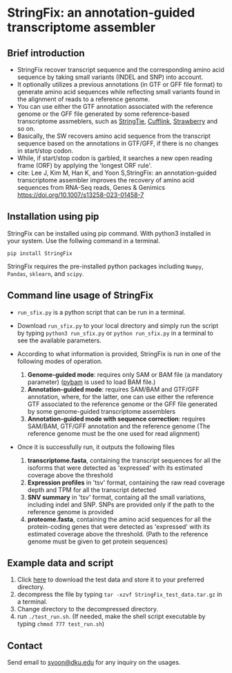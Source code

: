 # StringFix: an annotation-guided transcriptome assembler

## Brief introduction
- StringFix recover transcript sequence and the corresponding amino acid sequence by taking small variants (INDEL and SNP) into account.
- It optionally utilizes a previous annotations (in GTF or GFF file format) to generate amino acid sequences while reflecting small variants found in the alignment of reads to a reference genome.
- You can use either the GTF annotation associated with the reference genome or the GFF file generated by some reference-based transcriptome assmeblers, such as [StringTie](https://github.com/gpertea/stringtie), [Cufflink](http://cole-trapnell-lab.github.io/cufflinks/), [Strawberry](https://github.com/ruolin/strawberry) and so on.
- Basically, the SW recovers amino acid sequence from the transcript sequence based on the annotations in GTF/GFF, if there is no changes in start/stop codon.
- While, if start/stop codon is garbled, it searches a new open reading frame (ORF) by applying the 'longest ORF rule'.
- cite: Lee J, Kim M, Han K, and Yoon S,StringFix: an annotation-guided transcriptome assembler improves
the recovery of amino acid sequences from RNA-Seq reads, Genes & Genimics  https://doi.org/10.1007/s13258-023-01458-7 

## Installation using pip

StringFix can be installed using pip command. With python3 installed in your system. Use the follwing command in a terminal.

`pip install StringFix`

StringFix requires the pre-installed python packages including `Numpy`, `Pandas`, `sklearn`, and `scipy`.

## Command line usage of StringFix

- `run_sfix.py` is a python script that can be run in a terminal. 
- Download `run_sfix.py` to your local directory and simply run the script by typing `python3 run_sfix.py` or `python run_sfix.py` in a terminal to see the available parameters.
- According to what information is provided, StringFix is run in one of the following modes of operation.

  1. __Genome-guided mode__: requires only SAM or BAM file (a mandatory parameter) ([pybam](https://github.com/JohnLonginotto/pybam) is used to load BAM file.)
  2. __Annotation-guided mode__: requires SAM/BAM and GTF/GFF annotation, where, for the latter, one can use either the reference GTF associated to the reference genome or the GFF file generated by some genome-guided transcriptome assemblers
  3. __Annotation-guided mode with sequence correction__: requires SAM/BAM, GTF/GFF annotation and the reference genome (The reference genome must be the one used for read alignment)

- Once it is successfully run, it outputs the following files

  1. __transcriptome.fasta__, containing the transcript sequences for all the isoforms that were detected as 'expressed' with its estimated coverage above the threshold
  2. __Expression profiles__ in 'tsv' format, containing the raw read coverage depth and TPM for all the transcript detected
  3. __SNV summary__ in 'tsv' format, containg all the small variations, including indel and SNP. SNPs are provided only if the path to the reference genome is provided
  4. __proteome.fasta__, containing the amino acid sequences for all the protein-coding genes that were detected as 'expressed' with its estimated coverage above the threshold. (Path to the reference genome must be given to get protein sequences)

## Example data and script
1. Click [here](https://drive.google.com/file/d/1GLMhaBGxPiG9--x8oMGXg9bjXORC3fRR/view?usp=sharing) to download the test data and store it to your preferred directory.
2. decompress the file by typing `tar -xzvf StringFix_test_data.tar.gz` in a terminal.
3. Change directory to the decompressed directory.
4. run `./test_run.sh`. (If needed, make the shell script executable by typing `chmod 777 test_run.sh`)

## Contact
Send email to syoon@dku.edu for any inquiry on the usages.



